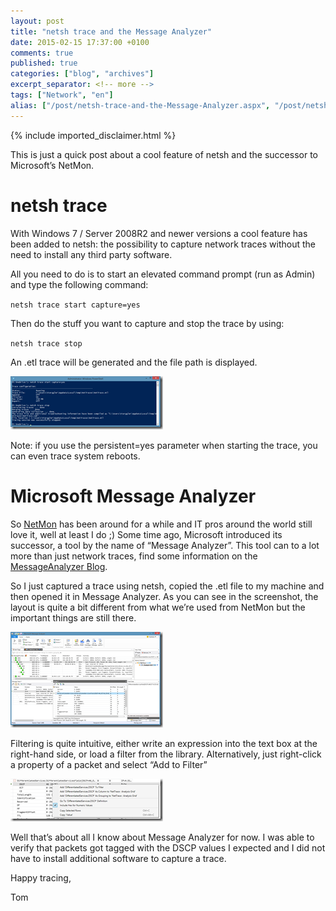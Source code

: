 ```yaml
---
layout: post
title: "netsh trace and the Message Analyzer"
date: 2015-02-15 17:37:00 +0100
comments: true
published: true
categories: ["blog", "archives"]
excerpt_separator: <!-- more -->
tags: ["Network", "en"]
alias: ["/post/netsh-trace-and-the-Message-Analyzer.aspx", "/post/netsh-trace-and-the-message-analyzer.aspx"]
---
```

<!-- more -->
{% include imported_disclaimer.html %}
<p>This is just a quick post about a cool feature of netsh and the successor to Microsoft’s NetMon.</p> <h1>netsh trace</h1> <p>With Windows 7 / Server 2008R2 and newer versions a cool feature has been added to netsh: the possibility to capture network traces without the need to install any third party software.</p> <p>All you need to do is to start an elevated command prompt (run as Admin) and type the following command:</p> <p><code>netsh trace start capture=yes</code></p> <p>Then do the stuff you want to capture and stop the trace by using:</p> <p><code>netsh trace stop</code></p> <p>An .etl trace will be generated and the file path is displayed.</p> <p><a href="/assets/image_672.png"><img title="image" style="border-top: 0px; border-right: 0px; border-bottom: 0px; border-left: 0px; display: inline" border="0" alt="image" src="/assets/image_thumb_670.png" width="244" height="85"></a> </p> <p>Note: if you use the persistent=yes parameter when starting the trace, you can even trace system reboots. </p> <h1>Microsoft Message Analyzer</h1> <p>So <a href="http://www.microsoft.com/en-us/download/details.aspx?id=4865" target="_blank">NetMon</a> has been around for a while and IT pros around the world still love it, well at least I do ;) Some time ago, Microsoft introduced its successor, a tool by the name of “Message Analyzer”. This tool can to a lot more than just network traces, find some information on the <a href="http://blogs.technet.com/b/messageanalyzer/archive/2015/01/19/announcing-message-analyzer-1-2.aspx" target="_blank">MessageAnalyzer Blog</a>.</p> <p>So I just captured a trace using netsh, copied the .etl file to my machine and then opened it in Message Analyzer. As you can see in the screenshot, the layout is quite a bit different from what we’re used from NetMon but the important things are still there.</p> <p><a href="/assets/image_673.png"><img title="image" style="border-top: 0px; border-right: 0px; border-bottom: 0px; border-left: 0px; display: inline" border="0" alt="image" src="/assets/image_thumb_671.png" width="244" height="153"></a> </p> <p>Filtering is quite intuitive, either write an expression into the text box at the right-hand side, or load a filter from the library. Alternatively, just right-click a property of a packet and select “Add to Filter”</p> <p><a href="/assets/image_674.png"><img title="image" style="border-top: 0px; border-right: 0px; border-bottom: 0px; border-left: 0px; display: inline" border="0" alt="image" src="/assets/image_thumb_672.png" width="244" height="68"></a> </p> <p>Well that’s about all I know about Message Analyzer for now. I was able to verify that packets got tagged with the DSCP values I expected and I did not have to install additional software to capture a trace.</p> <p>Happy tracing,</p> <p>Tom</p>
